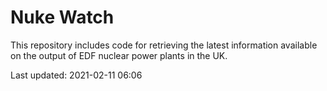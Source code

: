 # Nuke Watch

This repository includes code for retrieving the latest information available on the output of EDF nuclear power plants in the UK.

Last updated: 2021-02-11 06:06